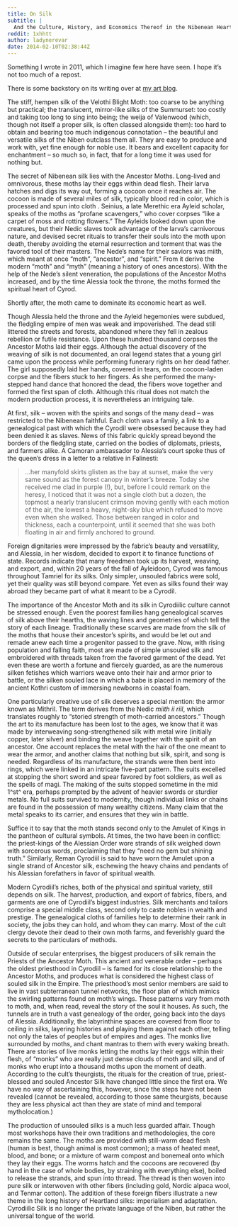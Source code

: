 ```yaml
---
title: On Silk
subtitle: |
  And the Culture, History, and Economics Thereof in the Nibenean Heartland
reddit: 1xhhtt
author: ladynerevar
date: 2014-02-10T02:38:44Z
---
```


Something I wrote in 2011, which I imagine few here have seen. I hope it’s not
too much of a repost.

There is some backstory on its writing over at [my art blog][0].

The stiff, hempen silk of the Velothi Blight Moth: too coarse to be anything but
practical; the translucent, mirror-like silks of the Summurset: too costly and
taking too long to sing into being; the weija of Valenwood (which, though not
itself a proper silk, is often classed alongside them): too hard to obtain and
bearing too much indigenous connotation – the beautiful and versatile silks of
the Niben outclass them all. They are easy to produce and work with, yet fine
enough for noble use. It bears and excellent capacity for enchantment – so much
so, in fact, that for a long time it was used for nothing but.

The secret of Nibenean silk lies with the Ancestor Moths. Long-lived and
omnivorous, these moths lay their eggs within dead flesh. Their larva hatches
and digs its way out, forming a cocoon once it reaches air. The cocoon is made
of several miles of silk, typically blood red in color, which is processed and
spun into cloth . Seinius, a late Merethic era Ayleid scholar, speaks of the
moths as “profane scavengers,” who cover corpses “like a carpet of moss and
rotting flowers.” The Ayleids looked down upon the creatures, but their Nedic
slaves took advantage of the larva’s carnivorous nature, and devised secret
rituals to transfer their souls into the moth upon death, thereby avoiding the
eternal resurrection and torment that was the favored tool of their masters. The
Nede’s name for their saviors was miith, which meant at once “moth”, “ancestor”,
and “spirit.” From it derive the modern “moth” and “myth” (meaning a history of
ones ancestors). With the help of the Nede’s silent veneration, the populations
of the Ancestor Moths increased, and by the time Alessia took the throne, the
moths formed the spiritual heart of Cyrod.

Shortly after, the moth came to dominate its economic heart as well.

Though Alessia held the throne and the Ayleid hegemonies were subdued, the
fledgling empire of men was weak and impoverished. The dead still littered the
streets and forests, abandoned where they fell in zealous rebellion or futile
resistance. Upon these hundred thousand corpses the Ancestor Moths laid their
eggs. Although the actual discovery of the weaving of silk is not documented, an
oral legend states that a young girl came upon the process while performing
funerary rights on her dead father. The girl supposedly laid her hands, covered
in tears, on the cocoon-laden corpse and the fibers stuck to her fingers. As she
performed the many-stepped hand dance that honored the dead, the fibers wove
together and formed the first span of cloth. Although this ritual does not match
the modern production process, it is nevertheless an intriguing tale.

At first, silk – woven with the spirits and songs of the many dead – was
restricted to the Nibenean faithful. Each cloth was a family, a link to a
genealogical past with which the Cyrodil were obsessed because they had been
denied it as slaves. News of this fabric quickly spread beyond the borders of
the fledgling state, carried on the bodies of diplomats, priests, and farmers
alike. A Camoran ambassador to Alessia’s court spoke thus of the queen’s dress
in a letter to a relative in Falinesti:

> …her manyfold skirts glisten as the bay at sunset, make the very same sound as
> the forest canopy in winter’s breeze. Today she received me clad in purple
> (!), but, before I could remark on the heresy, I noticed that it was not a
> single cloth but a dozen, the topmost a nearly translucent crimson moving
> gently with each motion of the air, the lowest a heavy, night-sky blue which
> refused to move even when she walked. Those between ranged in color and
> thickness, each a counterpoint, until it seemed that she was both floating in
> air and firmly anchored to ground.

Foreign dignitaries were impressed by the fabric’s beauty and versatility, and
Alessia, in her wisdom, decided to export it to finance functions of state.
Records indicate that many freedmen took up its harvest, weaving, and export,
and, within 20 years of the fall of Ayleidoon, Cyrod was famous throughout
Tamriel for its silks. Only simpler, unsouled fabrics were sold, yet their
quality was still beyond compare. Yet even as silks found their way abroad they
became part of what it meant to be a Cyrodil.

The importance of the Ancestor Moth and its silk in Cyrodiilic culture cannot be
stressed enough. Even the poorest families hang genealogical scarves of silk
above their hearths, the waving lines and geometries of which tell the story of
each lineage. Traditionally these scarves are made from the silk of the moths
that house their ancestor’s spirits, and would be let out and remade anew each
time a progenitor passed to the grave. Now, with rising population and falling
faith, most are made of simple unsouled silk and embroidered with threads taken
from the favored garment of the dead. Yet even these are worth a fortune and
fiercely guarded, as are the numerous silken fetishes which warriors weave onto
their hair and armor prior to battle, or the silken souled lace in which a babe
is placed in memory of the ancient Kothri custom of immersing newborns in
coastal foam.

One particularly creative use of silk deserves a special mention: the armor
known as Mithril. The term derives from the Nedic *miith ii riil*, which
translates roughly to “storied strength of moth-carried ancestors.” Though the
art to its manufacture has been lost to the ages, we know that it was made by
interweaving song-strengthened silk with metal wire (initially copper, later
silver) and binding the weave together with the spirit of an ancestor. One
account replaces the metal with the hair of the one meant to wear the armor, and
another claims that nothing but silk, spirit, and song is needed. Regardless of
its manufacture, the strands were then bent into rings, which were linked in an
intricate five-part pattern. The suits excelled at stopping the short sword and
spear favored by foot soldiers, as well as the spells of magi. The making of the
suits stopped sometime in the mid 1^st^ era, perhaps prompted by the advent of
heavier swords or sturdier metals. No full suits survived to modernity, though
individual links or chains are found in the possession of many wealthy citizens.
Many claim that the metal speaks to its carrier, and ensures that they win in
battle.

Suffice it to say that the moth stands second only to the Amulet of Kings in the
pantheon of cultural symbols. At times, the two have been in conflict: the
priest-kings of the Alessian Order wore strands of silk weighed down with
sorcerous words, proclaiming that they “need no gem but shining truth.”
Similarly, Reman Cyrodiil is said to have worn the Amulet upon a single strand
of Ancestor silk, eschewing the heavy chains and pendants of his Alessian
forefathers in favor of spiritual wealth.

Modern Cyrodiil’s riches, both of the physical and spiritual variety, still
depends on silk. The harvest, production, and export of fabrics, fibers, and
garments are one of Cyrodiil’s biggest industries. Silk merchants and tailors
comprise a special middle class, second only to caste nobles in wealth and
prestige. The genealogical cloths of families help to determine their rank in
society, the jobs they can hold, and whom they can marry. Most of the cult
clergy devote their dead to their own moth farms, and feverishly guard the
secrets to the particulars of methods.

Outside of secular enterprises, the biggest producers of silk remain the Priests
of the Ancestor Moth. This ancient and venerable order – perhaps the oldest
priesthood in Cyrodiil – is famed for its close relationship to the Ancestor
Moths, and produces what is considered the highest class of souled silk in the
Empire. The priesthood’s most senior members are said to live in vast
subterranean tunnel networks, the floor plan of which mimics the swirling
patterns found on moth’s wings. These patterns vary from moth to moth, and, when
read, reveal the story of the soul it houses. As such, the tunnels are in truth
a vast genealogy of the order, going back into the days of Alessia.
Additionally, the labyrinthine spaces are covered from floor to ceiling in
silks, layering histories and playing them against each other, telling not only
the tales of peoples but of empires and ages. The monks live surrounded by
moths, and chant mantras to them with every waking breath. There are stories of
live monks letting the moths lay their eggs within their flesh, of “monks” who
are really just dense clouds of moth and silk, and of monks who erupt into a
thousand moths upon the moment of death. According to the cult’s theurgists, the
rituals for the creation of true, priest-blessed and souled Ancestor Silk have
changed little since the first era. We have no way of ascertaining this,
however, since the steps have not been revealed (cannot be revealed, according
to those same theurgists, because they are less physical act than they are state
of mind and temporal mytholocation.)

The production of unsouled silks is a much less guarded affair. Though most
workshops have their own traditions and methodologies, the core remains the
same. The moths are provided with still-warm dead flesh (human is best, though
animal is most common); a mass of heated meat, blood, and bone; or a mixture of
warm compost and bonemeal onto which they lay their eggs. The worms hatch and
the cocoons are recovered (by hand in the case of whole bodies, by straining
with everything else), boiled to release the strands, and spun into thread. The
thread is then woven into pure silk or interwoven with other fibers (including
gold, Nordic alpaca wool, and Tenmar cotton). The addition of these foreign
fibers illustrate a new theme in the long history of Heartland silks:
imperialism and adaptation. Cyrodiilic Silk is no longer the private language of
the Niben, but rather the universal tongue of the world.

[0]: https://daryam.com/Blog/?p=352#more-352
